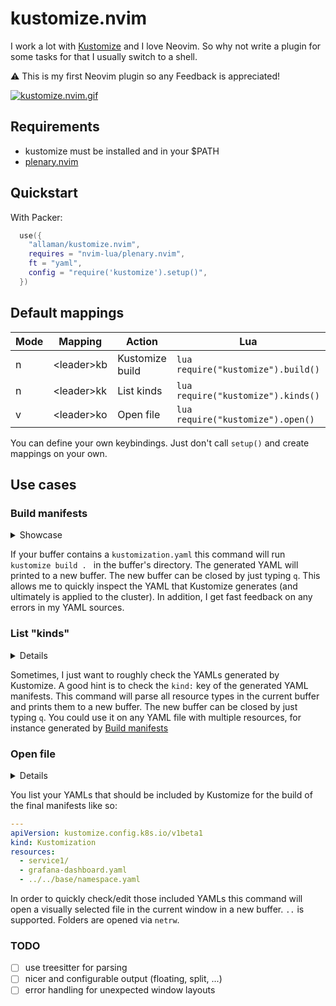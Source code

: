 # kustomize.nvim

I work a lot with [Kustomize](https://kustomize.io/) and I love Neovim. So why not write a plugin for some tasks for that I usually switch to a shell.

⚠ This is my first Neovim plugin so any Feedback is appreciated!

[![kustomize.nvim.gif](https://s4.gifyu.com/images/kustomize.nvim.gif)](https://gifyu.com/image/ShzzC)

## Requirements

- kustomize must be installed and in your $PATH
- [plenary.nvim](https://github.com/nvim-lua/plenary.nvim)

## Quickstart

With Packer:

```lua
  use({
    "allaman/kustomize.nvim",
    requires = "nvim-lua/plenary.nvim",
    ft = "yaml",
    config = "require('kustomize').setup()",
  })
```

## Default mappings

| Mode | Mapping      | Action          | Lua                                | Command               |
| ---- | ------------ | --------------- | ---------------------------------- | --------------------- |
| n    | \<leader\>kb | Kustomize build | `lua require("kustomize").build()` | `:KustomizeBuild`     |
| n    | \<leader\>kk | List kinds      | `lua require("kustomize").kinds()` | `:KustomizeKindsList` |
| v    | \<leader\>ko | Open file       | `lua require("kustomize").open()`  | `:KustomizeOpen`      |

You can define your own keybindings. Just don't call `setup()` and create mappings on your own.

## Use cases

### Build manifests

<details>
<summary>Showcase</summary

[![Showcase](https://img.youtube.com/vi/g10wirc0gGE/hqdefault.jpg)](https://youtu.be/g10wirc0gGE)
</details>

If your buffer contains a `kustomization.yaml` this command will run `kustomize build . ` in the buffer's directory. The generated YAML will printed to a new buffer. The new buffer can be closed by just typing `q`.
This allows me to quickly inspect the YAML that Kustomize generates (and ultimately is applied to the cluster). In addition, I get fast feedback on any errors in my YAML sources.

### List "kinds"

<details>

![]()

</details>

Sometimes, I just want to roughly check the YAMLs generated by Kustomize. A good hint is to check the `kind:` key of the generated YAML manifests. This command will parse all resource types in the current buffer and prints them to a new buffer. The new buffer can be closed by just typing `q`. You could use it on any YAML file with multiple resources, for instance generated by [Build manifests](#build-manifests)

### Open file

<details>

![]()

</details>

You list your YAMLs that should be included by Kustomize for the build of the final manifests like so:

```yaml
---
apiVersion: kustomize.config.k8s.io/v1beta1
kind: Kustomization
resources:
  - service1/
  - grafana-dashboard.yaml
  - ../../base/namespace.yaml
```

In order to quickly check/edit those included YAMLs this command will open a visually selected file in the current window in a new buffer. `..` is supported. Folders are opened via `netrw`.

### TODO

- [ ] use treesitter for parsing
- [ ] nicer and configurable output (floating, split, ...)
- [ ] error handling for unexpected window layouts
